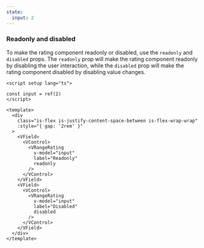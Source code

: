 ```yaml
---
state:
  input: 2
---
```


### Readonly and disabled

To make the rating component readonly or disabled, use the `readonly` and `disabled` props.
The `readonly` prop will make the rating component readonly by disabling
the user interaction, while the `disabled` prop will make the rating component
disabled by disabling value changes.

<!--code-->

```vue
<script setup lang="ts">

const input = ref(2)
</script>

<template>
  <div
    class="is-flex is-justify-content-space-between is-flex-wrap-wrap"
    :style="{ gap: '2rem' }"
  >
    <VField>
      <VControl>
        <VRangeRating
          v-model="input"
          label="Readonly"
          readonly
        />
      </VControl>
    </VField>
    <VField>
      <VControl>
        <VRangeRating
          v-model="input"
          label="Disabled"
          disabled
        />
      </VControl>
    </VField>
  </div>
</template>
```

<!--/code-->

<!--example-->

<div>
  <div
    class="is-flex is-flex-wrap-wrap"
    :style="{ gap: '2rem' }"
  >
    <VField>
      <VControl>
        <VRangeRating v-model="frontmatter.state.input" label="Readonly" readonly />
      </VControl>
    </VField>
    <VField>
      <VControl>
        <VRangeRating v-model="frontmatter.state.input" label="Disabled" disabled />
      </VControl>
    </VField>
  </div>
</div>

<!--/example-->

